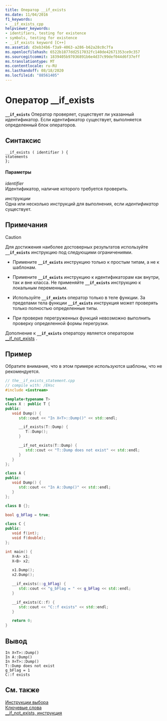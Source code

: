 ```yaml
---
title: Оператор __if_exists
ms.date: 11/04/2016
f1_keywords:
- __if_exists_cpp
helpviewer_keywords:
- identifiers, testing for existence
- symbols, testing for existence
- __if_exists keyword [C++]
ms.assetid: d3eb34b6-f3a9-4063-a286-b62a28c0c7fa
ms.openlocfilehash: 6522b1877dd2517032fc140de42671353ce9c357
ms.sourcegitcommit: 1839405b97036891b6e4d37c99def044d6f37eff
ms.translationtype: MT
ms.contentlocale: ru-RU
ms.lasthandoff: 08/18/2020
ms.locfileid: "88561405"
---
```

# <a name="__if_exists-statement"></a>Оператор __if_exists

**`__if_exists`** Оператор проверяет, существует ли указанный идентификатор. Если идентификатор существует, выполняется определенный блок операторов.

## <a name="syntax"></a>Синтаксис

```
__if_exists ( identifier ) {
statements
};
```

#### <a name="parameters"></a>Параметры

*identifier*\
Идентификатор, наличие которого требуется проверить.

*инструкции*\
Одна или несколько инструкций для выполнения, если *идентификатор* существует.

## <a name="remarks"></a>Примечания

> [!CAUTION]
> Для достижения наиболее достоверных результатов используйте **`__if_exists`** инструкцию под следующими ограничениями.

- Примените **`__if_exists`** инструкцию только к простым типам, а не к шаблонам.

- Примените **`__if_exists`** инструкцию к идентификаторам как внутри, так и вне класса. Не применяйте **`__if_exists`** инструкцию к локальным переменным.

- Используйте **`__if_exists`** оператор только в теле функции. За пределами тела функции **`__if_exists`** инструкция может проверять только полностью определенные типы.

- При проверке перегруженных функций невозможно выполнить проверку определенной формы перегрузки.

Дополнение к **`__if_exists`** оператору является оператором [__if_not_exists](../cpp/if-not-exists-statement.md) .

## <a name="example"></a>Пример

Обратите внимание, что в этом примере используются шаблоны, что не рекомендуется.

```cpp
// the__if_exists_statement.cpp
// compile with: /EHsc
#include <iostream>

template<typename T>
class X : public T {
public:
   void Dump() {
      std::cout << "In X<T>::Dump()" << std::endl;

      __if_exists(T::Dump) {
         T::Dump();
      }

      __if_not_exists(T::Dump) {
         std::cout << "T::Dump does not exist" << std::endl;
      }
   }
};

class A {
public:
   void Dump() {
      std::cout << "In A::Dump()" << std::endl;
   }
};

class B {};

bool g_bFlag = true;

class C {
public:
   void f(int);
   void f(double);
};

int main() {
   X<A> x1;
   X<B> x2;

   x1.Dump();
   x2.Dump();

   __if_exists(::g_bFlag) {
      std::cout << "g_bFlag = " << g_bFlag << std::endl;
   }

   __if_exists(C::f) {
      std::cout << "C::f exists" << std::endl;
   }

   return 0;
}
```

## <a name="output"></a>Вывод

```Output
In X<T>::Dump()
In A::Dump()
In X<T>::Dump()
T::Dump does not exist
g_bFlag = 1
C::f exists
```

## <a name="see-also"></a>См. также

[Инструкции выбора](../cpp/selection-statements-cpp.md)<br/>
[Ключевые слова](../cpp/keywords-cpp.md)<br/>
[__if_not_exists, инструкция](../cpp/if-not-exists-statement.md)
